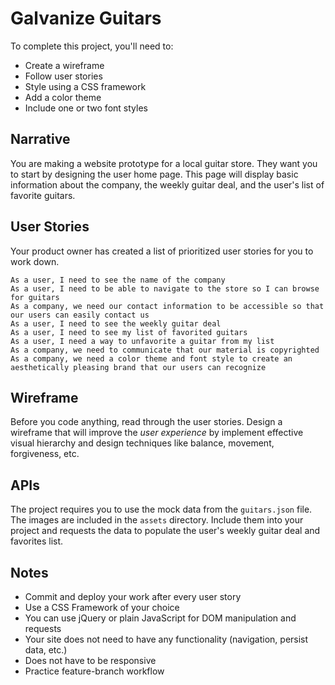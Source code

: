 # Galvanize Guitars

To complete this project, you'll need to:

- Create a wireframe
- Follow user stories
- Style using a CSS framework
- Add a color theme
- Include one or two font styles

## Narrative

You are making a website prototype for a local guitar store. They want you to start by designing 
the user home page. This page will display basic information about the company, the weekly 
guitar deal, and the user's list of favorite guitars. 

## User Stories

Your product owner has created a list of prioritized user stories for you to work down.

```
As a user, I need to see the name of the company
As a user, I need to be able to navigate to the store so I can browse for guitars
As a company, we need our contact information to be accessible so that our users can easily contact us 
As a user, I need to see the weekly guitar deal 
As a user, I need to see my list of favorited guitars 
As a user, I need a way to unfavorite a guitar from my list
As a company, we need to communicate that our material is copyrighted
As a company, we need a color theme and font style to create an aesthetically pleasing brand that our users can recognize 
```

## Wireframe

Before you code anything, read through the user stories. Design a wireframe that will improve
the *user experience* by implement effective visual hierarchy and design techniques like balance, 
movement, forgiveness, etc.

## APIs

The project requires you to use the mock data from the `guitars.json` file. The images are included
in the `assets` directory. Include them into your project and requests the data to populate the user's 
weekly guitar deal and favorites list. 

## Notes

- Commit and deploy your work after every user story
- Use a CSS Framework of your choice
- You can use jQuery or plain JavaScript for DOM manipulation and requests
- Your site does not need to have any functionality (navigation, persist data, etc.)
- Does not have to be responsive
- Practice feature-branch workflow
